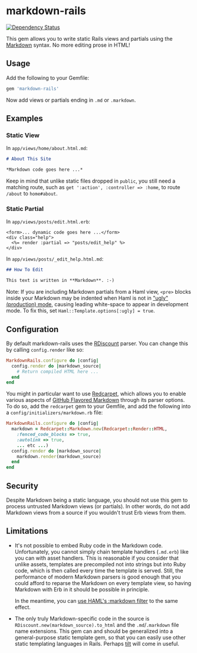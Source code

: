 # markdown-rails

[![Dependency Status](https://gemnasium.com/joliss/markdown-rails.png)](https://gemnasium.com/joliss/markdown-rails)

This gem allows you to write static Rails views and partials using the
[Markdown](http://daringfireball.net/projects/markdown/syntax) syntax. No more
editing prose in HTML!

## Usage

Add the following to your Gemfile:

```ruby
gem 'markdown-rails'
```

Now add views or partials ending in `.md` or `.markdown`.

## Examples

### Static View

In `app/views/home/about.html.md`:

```markdown
# About This Site

*Markdown code goes here ...*
```

Keep in mind that unlike static files dropped in `public`, you still need a
matching route, such as `get ':action', :controller => :home`, to route
`/about` to `home#about`.

### Static Partial

In `app/views/posts/edit.html.erb`:

```erb
<form>... dynamic code goes here ...</form>
<div class="help">
  <%= render :partial => "posts/edit_help" %>
</div>
```

In `app/views/posts/_edit_help.html.md`:

```markdown
## How To Edit

This text is written in **Markdown**. :-)
```

Note: If you are including Markdown partials from a Haml view, `<pre>` blocks
inside your Markdown may be indented when Haml is not in ["ugly" (production)
mode](http://haml-lang.com/docs/yardoc/file.HAML_REFERENCE.html#ugly-option),
causing leading white-space to appear in development mode. To fix this, set
`Haml::Template.options[:ugly] = true`.

## Configuration

By default markdown-rails uses the
[RDiscount](https://github.com/rtomayko/rdiscount) parser. You can change this
by calling `config.render` like so:

```ruby
MarkdownRails.configure do |config|
  config.render do |markdown_source|
    # Return compiled HTML here ...
  end
end
```

You might in particular want to use
[Redcarpet](https://github.com/tanoku/redcarpet), which allows you to enable
various aspects of [GitHub Flavored
Markdown](http://github.github.com/github-flavored-markdown/) through its
parser options. To do so, add the `redcarpet` gem to your Gemfile, and add the
following into a `config/initializers/markdown.rb` file:

```ruby
MarkdownRails.configure do |config|
  markdown = Redcarpet::Markdown.new(Redcarpet::Render::HTML,
    :fenced_code_blocks => true,
    :autolink => true,
    ... etc ...)
  config.render do |markdown_source|
    markdown.render(markdown_source)
  end
end
```

## Security

Despite Markdown being a static language, you should not use this gem to
process untrusted Markdown views (or partials). In other words, do not add
Markdown views from a source if you wouldn't trust Erb views from them.

## Limitations

*   It's not possible to embed Ruby code in the Markdown code. Unfortunately,
    you cannot simply chain template handlers (`.md.erb`) like you can with
    asset handlers. This is reasonable if you consider that unlike assets,
    templates are precompiled not into strings but into Ruby code, which is
    then called every time the template is served. Still, the performance of
    modern Markdown parsers is good enough that you could afford to reparse the
    Markdown on every template view, so having Markdown with Erb in it should
    be possible in principle.

    In the meantime, you can [use HAML's :markdown
    filter](http://stackoverflow.com/a/4418389/525872) to the same effect.

*   The only truly Markdown-specific code in the source is
    `RDiscount.new(markdown_source).to_html` and the `.md`/`.markdown` file
    name extensions. This gem can and should be generalized into a
    general-purpose static template gem, so that you can easily use other
    static templating languages in Rails. Perhaps
    [tilt](https://github.com/rtomayko/tilt) will come in useful.
